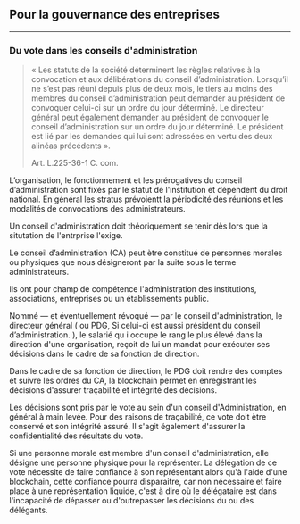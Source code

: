 ## Pour la gouvernance des entreprises
---

[//]: # (TODO: GOUVERNANCE DES ENT)

### Du vote dans les conseils d'administration

> « Les statuts de la société déterminent les règles relatives à la convocation et aux délibérations du conseil d’administration.
Lorsqu’il ne s’est pas réuni depuis plus de deux mois, le tiers au moins des membres du conseil d’administration peut demander au président de convoquer celui-ci sur un ordre du jour déterminé.
Le directeur général peut également demander au président de convoquer le conseil d’administration sur un ordre du jour déterminé.
Le président est lié par les demandes qui lui sont adressées en vertu des deux alinéas précédents ».
>
> Art. L.225-36-1 C. com.

L’organisation, le fonctionnement et les prérogatives du conseil d’administration sont fixés par le statut de l'institution et dépendent du droit national. 
En général les stratus prévoientt la périodicité des réunions et les modalités de convocations des administrateurs. 

Un conseil d'administration doit théoriquement se tenir dès lors que la situtation de l'entrprise l'exige. 

Le conseil d’administration (CA) peut ètre constitué de personnes morales ou physiques que nous désigneront par la suite sous le terme administrateurs. 

Ils ont pour champ de compétence l'administration des institutions, associations, entreprises ou un établissements public.

Nommé — et éventuellement révoqué — par le conseil d'administration, le directeur général ( ou PDG, Si celui-ci est aussi président du conseil d’administration. ), le salarié qu i occupe le rang le plus élevé dans la direction d'une organisation, reçoit de lui un mandat pour exécuter ses décisions dans le cadre de sa fonction de direction.

Dans le cadre de sa fonction de direction, le PDG doit rendre des comptes et suivre les ordres du CA, la blockchain permet en enregistrant les décisions d'assurer traçabilité et intégrité des décisions.

Les décisions sont pris par le vote au sein d'un conseil d'Administration, en général à main levée. Pour des raisons de traçabilité, ce vote doit ètre conservé et son intégrité assuré. Il s'agit également d'assurer la confidentialité des résultats du vote.

Si une personne morale est membre d'un conseil d'administration, elle désigne une personne physique pour la représenter. La délégation de ce vote nécessite de faire confiance à son représentant alors qu'à l'aide d'une blockchain, cette confiance pourra disparaitre, car non nécessaire et faire place à une représentation liquide, c'est à dire où le délégataire est dans l'incapacité de dépasser ou d'outrepasser les décisions du ou des délégants.

[//]: # (TODO: COMPLETE SECTION)
